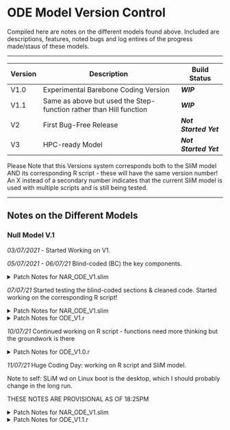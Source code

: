 # ODE Model Version Control #

Compiled here are notes on the different models found above. Included are descriptions, features, noted bugs and log entires of the progress made/staus of these models.

----

Version | Description | Build Status
------------- | ------------- | -------------
V1.0 | Experimental Barebone Coding Version | ***WIP***
V1.1 | Same as above but used the Step-function rather than Hill function | ***WIP***
V2 | First Bug-Free Release | ***Not Started Yet***
V3 | HPC-ready Model | ***Not Started Yet***

Please Note that this Versions system corresponds both to the SliM model AND its corresponding R script - these will have the same version number! An X instead of a secondary number indicates that the current SliM model is used with multiple scripts and is still being tested. 

----

## Notes on the Different Models ##
### Null Model V.1 ###

*03/07/2021* - Started Working on V1.

*05/07/2021 - 06/07/21* Blind-coded (BC) the key components.  

<details>
  <summary>Patch Notes for NAR_ODE_V1.slim</summary>
  <p> * BC early event to read in files </p>
  <p> * BC early event component where AConc and Bconc Values are assigned to individuals </p>
  <p> * BC Paramstoexport & write to File Code </p>
  <p> * BC two potential fitnessScaling events </p>
 </details>


*07/07/21* Started testing the blind-coded sections & cleaned code. Started working on the corresponding R script!

<details>
  <summary>Patch Notes for NAR_ODE_V1.slim</summary>
  <p> * Tested Paramstoexport & write to File Code (works!) </p>
  <p> * BC two potential fitnessScaling events </p>
 </details>

 <details>
   <summary>Patch Notes for ODE_V1.r</summary>
   <p> * Stage one complete: data entry, cleaning & tidying </p>
  </details>

*10/07/21* Continued working on R script - functions need more thinking but the groundwork is there

   <details>
     <summary>Patch Notes for ODE_V1.0.r</summary>
     <p> * Stage two semi-complete: ODE functions need improvement up but exist </p>
     <p> * Stage three complete: writing to file and exporting </p>
    </details>


*11/07/21* Huge Coding Day: working on R script and SliM model.

Note to self: SLiM wd on Linux boot is the desktop, which I should probably change in the long run.

THESE NOTES ARE PROVISIONAL AS OF 18:25PM
<details>
  <summary>Patch Notes for NAR_ODE_V1.slim</summary>
  <p> * Added an indication of Seed and generation number to file output names </p>
  <p> * worked K into the code  </p>
  <p> * Tested and fixed code that reads in R code </p>
 </details>

<details>
  <summary>Patch Notes for ODE_V1.1.r</summary>
   <p> * New ODE functions</p>
   <p> * Notes for future improvement </p>
</details>
